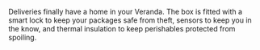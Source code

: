 Deliveries finally have a home in your Veranda. The box is fitted with a smart lock to keep your packages safe from theft, sensors to keep you in the know, and thermal insulation to keep perishables protected from spoiling.
